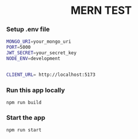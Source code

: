 <h1 align="center">MERN TEST </h1>


### Setup .env file

```bash
MONGO_URI=your_mongo_uri
PORT=5000
JWT_SECRET=your_secret_key
NODE_ENV=development


CLIENT_URL= http://localhost:5173
```

### Run this app locally

```shell
npm run build
```

### Start the app

```shell
npm run start
```


